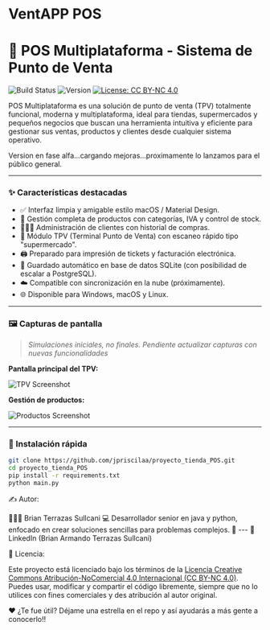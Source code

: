 # VentAPP POS


# 🧾 POS Multiplataforma - Sistema de Punto de Venta

![Build Status](https://img.shields.io/badge/build-passing-brightgreen)
![Version](https://img.shields.io/badge/version-0.0.1-blue)
[![License: CC BY-NC 4.0](https://img.shields.io/badge/License-CC%20BY--NC%204.0-lightgrey.svg)](https://creativecommons.org/licenses/by-nc/4.0/)

POS Multiplataforma es una solución de punto de venta (TPV) totalmente funcional, moderna y multiplataforma, ideal para tiendas, supermercados y pequeños negocios que buscan una herramienta intuitiva y eficiente para gestionar sus ventas, productos y clientes desde cualquier sistema operativo.

Version en fase alfa...cargando mejoras...proximamente lo lanzamos para el público general.

---

### ✨ Características destacadas

- ✅ Interfaz limpia y amigable estilo macOS / Material Design.
- 🧃 Gestión completa de productos con categorías, IVA y control de stock.
- 🧑‍🤝‍🧑 Administración de clientes con historial de compras.
- 🧾 Módulo TPV (Terminal Punto de Venta) con escaneo rápido tipo "supermercado".
- 🖨️ Preparado para impresión de tickets y facturación electrónica.
- 💾 Guardado automático en base de datos SQLite (con posibilidad de escalar a PostgreSQL).
- ☁️ Compatible con sincronización en la nube (próximamente).
- 🌐 Disponible para Windows, macOS y Linux.

---

### 🖼️ Capturas de pantalla

> *Simulaciones iniciales, no finales. Pendiente actualizar capturas con nuevas funcionalidades*

**Pantalla principal del TPV:**

![TPV Screenshot](http://imgfz.com/i/d9so1ql.png)

**Gestión de productos:**

![Productos Screenshot](http://imgfz.com/i/ryzWHib.png)

---

### 🚀 Instalación rápida

```bash
git clone https://github.com/jpriscilaa/proyecto_tienda_POS.git
cd proyecto_tienda_POS
pip install -r requirements.txt
python main.py
```
✍️  Autor:

🙋🏽‍♀️  Brian Terrazas Sullcani
💻  Desarrollador senior en java y python, enfocado en crear soluciones sencillas para problemas complejos.
📧  ---
🔗  LinkedIn (Brian Armando Terrazas Sullcani)

📄  Licencia:

Este proyecto está licenciado bajo los términos de la [Licencia Creative Commons Atribución-NoComercial 4.0 Internacional (CC BY-NC 4.0)](https://creativecommons.org/licenses/by-nc/4.0/).
Puedes usar, modificar y compartir el código libremente, siempre que no lo utilices con fines comerciales y des atribución al autor original.

❤️  ¿Te fue útil?
Déjame una estrella en el repo y así ayudarás a más gente a conocerlo!!